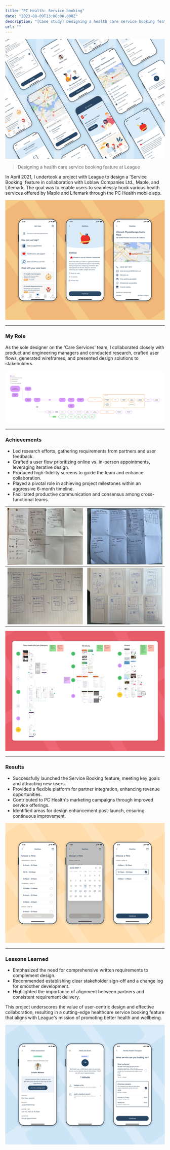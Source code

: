 ```yaml
---
title: "PC Health: Service booking"
date: "2023-08-09T13:08:00.000Z"
description: "[Case study] Designing a health care service booking feature at League"
url: ""
---
```

![Service booking](ServiceBookingCover.png)

> Designing a health care service booking feature at League

In April 2021, I undertook a project with League to design a 'Service Booking' feature in collaboration with Loblaw Companies Ltd., Maple, and Lifemark. The goal was to enable users to seamlessly book various health services offered by Maple and Lifemark through the PC Health mobile app.

![Service booking](ServiceBooking1.png)

---

### My Role
As the sole designer on the 'Care Services' team, I collaborated closely with product and engineering managers and conducted research, crafted user flows, generated wireframes, and presented design solutions to stakeholders.

![Service booking](UserFlow.png)

---

### Achievements
- Led research efforts, gathering requirements from partners and user feedback.
- Crafted a user flow prioritizing online vs. in-person appointments, leveraging iterative design.
- Produced high-fidelity screens to guide the team and enhance collaboration.
- Played a pivotal role in achieving project milestones within an aggressive 6-month timeline.
- Facilitated productive communication and consensus among cross-functional teams.

|![Service booking](SpeedyEights1.png)|![Service booking](SpeedyEights2.png)|
--|--
|![Service booking](SpeedyEights3.png)|![Service booking](SpeedyEights4.png)|

![Service booking](CompetitorResearch.png)

---

### Results
- Successfully launched the Service Booking feature, meeting key goals and attracting new users.
- Provided a flexible platform for partner integration, enhancing revenue opportunities.
- Contributed to PC Health's marketing campaigns through improved service offerings.
- Identified areas for design enhancement post-launch, ensuring continuous improvement.

![Service booking](Time1.png)

---

### Lessons Learned
- Emphasized the need for comprehensive written requirements to complement design.
- Recommended establishing clear stakeholder sign-off and a change log for smoother development.
- Highlighted the importance of alignment between partners and consistent requirement delivery.

This project underscores the value of user-centric design and effective collaboration, resulting in a cutting-edge healthcare service booking feature that aligns with League's mission of promoting better health and wellbeing.

![Service booking](ServiceBooking2.png)
